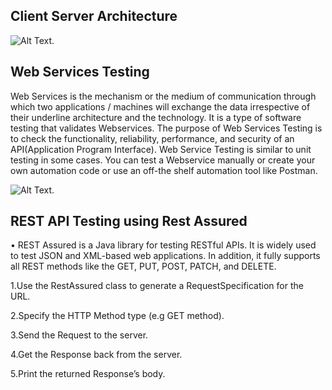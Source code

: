 ## Client Server Architecture

![Alt Text](https://tse3.mm.bing.net/th?id=OIP.T5bPRtIGFog_MNgFy6erfgHaC_&pid=Api&P=0&h=180).


## Web Services Testing
Web Services is the mechanism or the medium of communication through which two applications / machines will exchange the data irrespective of their underline architecture and the technology. It is a type of software testing that validates Webservices.
The purpose of Web Services Testing is to check the functionality, reliability, performance, and security of an API(Application Program Interface).
Web Service Testing is similar to unit testing in some cases. You can test a Webservice manually or create your own automation code or use an off-the shelf automation tool like Postman.


![Alt Text](https://tse3.mm.bing.net/th?id=OIP.0CDnPT0HxJyp_NFByuE8kQAAAA&pid=Api&P=0&h=1800).




## REST API Testing using Rest Assured
• REST Assured is a Java library for testing RESTful APIs. It is widely used to test JSON and XML-based web applications.
In addition, it fully supports all REST methods like the GET, PUT, POST, PATCH, and DELETE.


1.Use the RestAssured class to generate a
RequestSpecification for the URL.

2.Specify the HTTP Method type (e.g GET method).

3.Send the Request to the server.

4.Get the Response back from the server.

5.Print the returned Response’s body.



